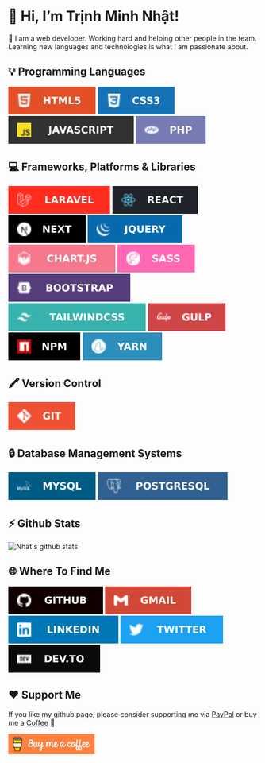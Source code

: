 # 👋 Hi, I’m Trịnh Minh Nhật!

🌱 I am a web developer. Working hard and helping other people in the team. Learning new languages and technologies is what I am passionate about.

## 💡 Programming Languages
![HTML5](https://raw.githubusercontent.com/trinhminhnhat/trinhminhnhat/master/images/icons/html.svg) ![CSS3](https://raw.githubusercontent.com/trinhminhnhat/trinhminhnhat/master/images/icons/css.svg) ![JavaScript](https://raw.githubusercontent.com/trinhminhnhat/trinhminhnhat/master/images/icons/javascript.svg) ![PHP](https://raw.githubusercontent.com/trinhminhnhat/trinhminhnhat/master/images/icons/php.svg)

## 💻 Frameworks, Platforms & Libraries
![Laravel](https://raw.githubusercontent.com/trinhminhnhat/trinhminhnhat/master/images/icons/laravel.svg) ![React](https://raw.githubusercontent.com/trinhminhnhat/trinhminhnhat/master/images/icons/react.svg) ![Next JS](https://raw.githubusercontent.com/trinhminhnhat/trinhminhnhat/master/images/icons/nextjs.svg) ![jQuery](https://raw.githubusercontent.com/trinhminhnhat/trinhminhnhat/master/images/icons/jquery.svg) ![Chart.js](https://raw.githubusercontent.com/trinhminhnhat/trinhminhnhat/master/images/icons/chartjs.svg) ![SASS](https://raw.githubusercontent.com/trinhminhnhat/trinhminhnhat/master/images/icons/sass.svg) ![Bootstrap](https://raw.githubusercontent.com/trinhminhnhat/trinhminhnhat/master/images/icons/bootstrap.svg) ![TailwindCSS](https://raw.githubusercontent.com/trinhminhnhat/trinhminhnhat/master/images/icons/tailwindcss.svg) ![Gulp](https://raw.githubusercontent.com/trinhminhnhat/trinhminhnhat/master/images/icons/gulp.svg) ![NPM](https://raw.githubusercontent.com/trinhminhnhat/trinhminhnhat/master/images/icons/npm.svg) ![Yarn](https://raw.githubusercontent.com/trinhminhnhat/trinhminhnhat/master/images/icons/yarn.svg)

## 🖍 Version Control
![Git](https://raw.githubusercontent.com/trinhminhnhat/trinhminhnhat/master/images/icons/git.svg)

## 🔒 Database Management Systems
![MySQL](https://raw.githubusercontent.com/trinhminhnhat/trinhminhnhat/master/images/icons/mysql.svg) ![PostgresSQL](https://raw.githubusercontent.com/trinhminhnhat/trinhminhnhat/master/images/icons/postgresql.svg)

## ⚡ Github Stats
![Nhat's github stats](https://github-readme-stats.vercel.app/api?username=trinhminhnhat&theme=default&show_icons=true&count_private=true)

## 🌐 Where To Find Me
<a target="_blank" href="https://github.com/trinhminhnhat"/><img alt="GitHub" src="https://raw.githubusercontent.com/trinhminhnhat/trinhminhnhat/master/images/icons/github.svg"></a>
<a target="_blank" href="mailto:trinhmnhat@gmail.com"/><img alt="Gmail" src="https://raw.githubusercontent.com/trinhminhnhat/trinhminhnhat/master/images/icons/gmail.svg"></a> <a target="_blank" href="https://www.linkedin.com/in/trinhminhnhat"/><img alt="LinkedIn" src="https://raw.githubusercontent.com/trinhminhnhat/trinhminhnhat/master/images/icons/linkedin.svg"></a> <a target="_blank" href="https://twitter.com/nhattrinhminh"/><img alt="Twitter" src="https://raw.githubusercontent.com/trinhminhnhat/trinhminhnhat/master/images/icons/twitter.svg"></a> <a target="_blank" href="https://dev.to/trinhminhnhat"/><img alt="DevTo" src="https://raw.githubusercontent.com/trinhminhnhat/trinhminhnhat/master/images/icons/devto.svg"></a>

## ❤ Support Me
If you like my github page, please consider supporting me via [PayPal](https://paypal.me/trinhminhnhat) or buy me a [Coffee](https://www.buymeacoffee.com/trinhminhnhat) 🥰
<div><a href="https://www.buymeacoffee.com/trinhminhnhat" target="_blank"><img src="https://raw.githubusercontent.com/trinhminhnhat/trinhminhnhat/master/images/icons/buymeacoffee.webp" alt="Buy Me A Coffee" height="41" width="174"></a></div>
